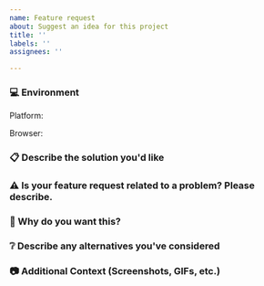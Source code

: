 ```yaml
---
name: Feature request
about: Suggest an idea for this project
title: ''
labels: ''
assignees: ''

---
```



<!-- Before submitting a new issue, please make sure that the same issue has not been created already -->
<!-- NOTE: Stuff inside <! -- STUFF -- > is for guidance to help properly fill out this form and will NOT show up in your post -->
<!-- Click the "Preview" button/tab above to see what the post will look like to everyone else. -->

### 💻 Environment
<!-- Details about your device and browser -->

<!-- simply copy an option below and paste BEFORE "<!-" (ex. Platform: Windows <! -- macOS/Windows...) -->
Platform: <!-- macOS/Windows/iPad/iPhone/Android/Linux -->

<!-- simply copy an option below and paste BEFORE "<!-" (ex. Browser: Chrome <! -- Chrome/Firefox/...) -->
Browser: <!-- Chrome/Firefox/Safari/Edge/IE/Opera/Brave/Vivaldi -->


### 📋 Describe the solution you'd like
<!-- Short and concise description of the imporovement/feature -->


### ⚠️ Is your feature request related to a problem? Please describe.
<!-- A clear and concise description of what the problem is. Ex. I'm always frustrated when [...] -->


### 🔑 Why do you want this?
<!-- Let us know what is the use case that this improvement solves -->


### ❔ Describe any alternatives you've considered
<!-- A clear and concise description of any alternative solutions or features you've tried or considered. -->


### 📷 Additional Context (Screenshots, GIFs, etc.)
<!-- Add any other context or screenshots/GIFs about the feature request here -->

